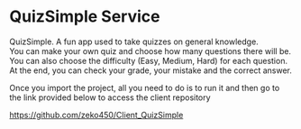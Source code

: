 
# QuizSimple Service

QuizSimple. A fun app used to take quizzes on general knowledge.  
You can make your own quiz and choose how many questions there will be.  
You can also choose the difficulty (Easy, Medium, Hard) for each question.  
At the end, you can check your grade, your mistake and the correct answer.  

Once you import the project, all you need to do is to run it and then go to the link provided below to access the client repository  

https://github.com/zeko450/Client_QuizSimple  


